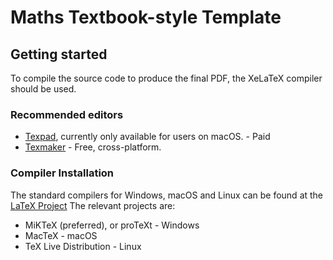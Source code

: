 # Maths Textbook-style Template

## Getting started

To compile the source code to produce the final PDF, the XeLaTeX compiler should be used.

### Recommended editors
* [Texpad](https://www.texpad.com/), currently only available for users on macOS. - Paid
* [Texmaker](https://www.xm1math.net/texmaker/) - Free, cross-platform.

### Compiler Installation
The standard compilers for Windows, macOS and Linux can be found at the [LaTeX Project](https://www.latex-project.org/get/)
The relevant projects are:
* MiKTeX (preferred), or proTeXt - Windows
* MacTeX - macOS
* TeX Live Distribution - Linux
